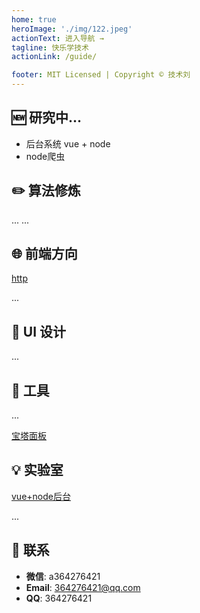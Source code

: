 ```yaml
---
home: true
heroImage: './img/122.jpeg'
actionText: 进入导航 →
tagline: 快乐学技术
actionLink: /guide/

footer: MIT Licensed | Copyright © 技术刘
---
```

## 🆕 研究中...

- 后台系统  vue + node 
- node爬虫

## ✏️ 算法修炼
...
...

## 🌐 前端方向
[http](https://liulang2.github.io/llblogs/%E5%A4%A7%E5%89%8D%E7%AB%AF/http/http.html)

...

## 🎨 UI 设计
...
## 🔧 工具
...

[宝塔面板](https://liulang2.github.io/llblogs/%E6%AF%8F%E6%97%A5%E4%B8%80%E8%AE%B0/%E5%AD%A6%E4%B9%A0/%E5%AE%9D%E5%A1%94%E9%85%8D%E7%BD%AE.html)

## 💡 实验室
[vue+node后台](https://github.com/liulang2/vue-node)

...

## 📮 联系

- **微信**: a364276421
- **Email**: 364276421@qq.com
- **QQ**: 364276421